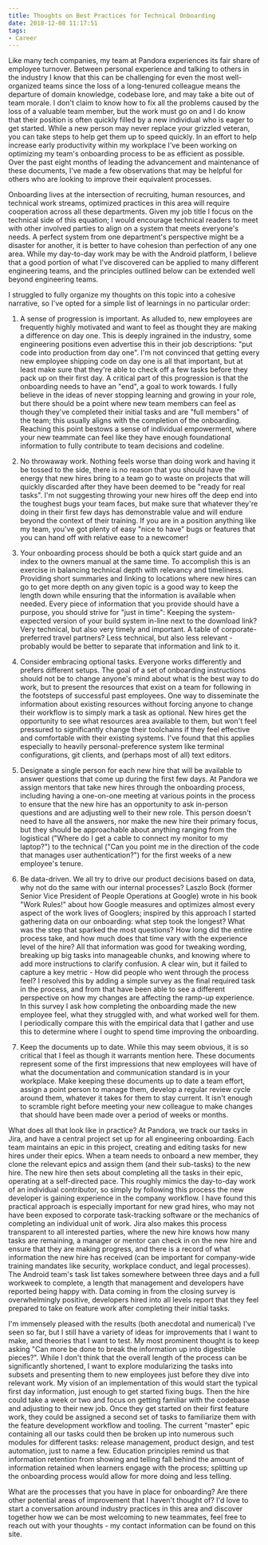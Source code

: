 ```yaml
---
title: Thoughts on Best Practices for Technical Onboarding
date: 2018-12-08 11:17:51
tags:
- Career
---
```


Like many tech companies, my team at Pandora experiences its fair share of employee turnover. Between personal experience and talking to others in the industry I know that this can be challenging for even the most well-organized teams since the loss of a long-tenured colleague means the departure of domain knowledge, codebase lore, and may take a bite out of team morale. I don't claim to know how to fix all the problems caused by the loss of a valuable team member, but the work must go on and I do know that their position is often quickly filled by a new individual who is eager to get started. While a new person may never replace your grizzled veteran, you can take steps to help get them up to speed quickly. In an effort to help increase early productivity within my workplace I've been working on optimizing my team's onboarding process to be as efficient as possible. Over the past eight months of leading the advancement and maintenance of these documents, I've made a few observations that may be helpful for others who are looking to improve their equivalent processes.

Onboarding lives at the intersection of recruiting, human resources, and technical work streams, optimized practices in this area will require cooperation across all these departments. Given my job title I focus on the technical side of this equation; I would encourage technical readers to meet with other involved parties to align on a system that meets everyone's needs. A perfect system from one department's perspective might be a disaster for another, it is better to have cohesion than perfection of any one area. While my day-to-day work may be with the Android platform, I believe that a good portion of what I've discovered can be applied to many different engineering teams, and the principles outlined below can be extended well beyond engineering teams.

I struggled to fully organize my thoughts on this topic into a cohesive narrative, so I've opted for a simple list of learnings in no particular order:

1. A sense of progression is important. As alluded to, new employees are frequently highly motivated and want to feel as thought they are making a difference on day one. This is deeply ingrained in the industry, some engineering positions even advertise this in their job descriptions: "put code into production from day one". I'm not convinced that getting every new employee shipping code on day one is all that important, but at least make sure that they're able to check off a few tasks before they pack up on their first day. A critical part of this progression is that the onboarding needs to have an "end", a goal to work towards. I fully believe in the ideas of never stopping learning and growing in your role, but there should be a point where new team members can feel as though they've completed their initial tasks and are "full members" of the team; this usually aligns with the completion of the onboarding. Reaching this point bestows a sense of individual empowerment, where your new teammate can feel like they have enough foundational information to fully contribute to team decisions and codeline.

2. No throwaway work. Nothing feels worse than doing work and having it be tossed to the side, there is no reason that you should have the energy that new hires bring to a team go to waste on projects that will quickly discarded after they have been deemed to be "ready for real tasks". I'm not suggesting throwing your new hires off the deep end into the toughest bugs your team faces, but make sure that whatever they're doing in their first few days has demonstrable value and will endure beyond the context of their training. If you are in a position anything like my team, you've got plenty of easy "nice to have" bugs or features that you can hand off with relative ease to a newcomer!

3. Your onboarding process should be both a quick start guide and an index to the owners manual at the same time. To accomplish this is an exercise in balancing technical depth with relevancy and timeliness. Providing short summaries and linking to locations where new hires can go to get more depth on any given topic is a good way to keep the length down while ensuring that the information is available when needed. Every piece of information that you provide should have a purpose, you should strive for "just in time": Keeping the system-expected version of your build system in-line next to the download link? Very technical, but also very timely and important. A table of corporate-preferred travel partners? Less technical, but also less relevant - probably would be better to separate that information and link to it.

4. Consider embracing optional tasks. Everyone works differently and prefers different setups. The goal of a set of onboarding instructions should not be to change anyone's mind about what is the best way to do work, but to present the resources that exist on a team for following in the footsteps of successful past employees. One way to disseminate the information about existing resources without forcing anyone to change their workflow is to simply mark a task as optional. New hires get the opportunity to see what resources area available to them, but won't feel pressured to significantly change their toolchains if they feel effective and comfortable with their existing systems. I've found that this applies especially to heavily personal-preference system like terminal configurations, git clients, and (perhaps most of all) text editors.

5. Designate a single person for each new hire that will be available to answer questions that come up during the first few days. At Pandora we assign mentors that take new hires through the onboarding process, including having a one-on-one meeting at various points in the process to ensure that the new hire has an opportunity to ask in-person questions and are adjusting well to their new role. This person doesn't need to have all the answers, nor make the new hire their primary focus, but they should be approachable about anything ranging from the logistical ("Where do I get a cable to connect my monitor to my laptop?") to the technical ("Can you point me in the direction of the code that manages user authentication?") for the first weeks of a new employee's tenure.

6. Be data-driven. We all try to drive our product decisions based on data, why not do the same with our internal processes? Laszlo Bock (former Senior Vice President of People Operations at Google) wrote in his book "Work Rules!" about how Google measures and optimizes almost every aspect of the work lives of Googlers; inspired by this approach I started gathering data on our onboarding: what step took the longest? What was the step that sparked the most questions? How long did the entire process take, and how much does that time vary with the experience level of the hire? All that information was good for tweaking wording, breaking up big tasks into manageable chunks, and knowing where to add more instructions to clarify confusion. A clear win, but it failed to capture a key metric - How did people who went through the process feel? I resolved this by adding a simple survey as the final required task in the process, and from that have been able to see a different perspective on how my changes are affecting the ramp-up experience. In this survey I ask how completing the onboarding made the new employee feel, what they struggled with, and what worked well for them. I periodically compare this with the empirical data that I gather and use this to determine where I ought to spend time improving the onboarding.

7. Keep the documents up to date. While this may seem obvious, it is so critical that I feel as though it warrants mention here. These documents represent some of the first impressions that new employees will have of what the documentation and communication standard is in your workplace. Make keeping these documents up to date a team effort, assign a point person to manage them, develop a regular review cycle around them, whatever it takes for them to stay current. It isn't enough to scramble right before meeting your new colleague to make changes that should have been made over a period of weeks or months.

What does all that look like in practice? At Pandora, we track our tasks in Jira, and have a central project set up for all engineering onboarding. Each team maintains an epic in this project, creating and editing tasks for new hires under their epics. When a team needs to onboard a new member, they clone the relevant epics and assign them (and their sub-tasks) to the new hire. The new hire then sets about completing all the tasks in their epic, operating at a self-directed pace. This roughly mimics the day-to-day work of an individual contributor, so simply by following this process the new developer is gaining experience in the company workflow. I have found this practical approach is especially important for new grad hires, who may not have been exposed to corporate task-tracking software or the mechanics of completing an individual unit of work. Jira also makes this process transparent to all interested parties, where the new hire knows how many tasks are remaining, a manager or mentor can check in on the new hire and ensure that they are making progress, and there is a record of what information the new hire has received (can be important for company-wide training mandates like security, workplace conduct, and legal processes). The Android team's task list takes somewhere between three days and a full workweek to complete, a length that management and developers have reported being happy with. Data coming in from the closing survey is overwhelmingly positive, developers hired into all levels report that they feel prepared to take on feature work after completing their initial tasks.

I'm immensely pleased with the results (both anecdotal and numerical) I've seen so far, but I still have a variety of ideas for improvements that I want to make, and theories that I want to test. My most prominent thought is to keep asking "Can more be done to break the information up into digestible pieces?". While I don't think that the overall length of the process can be significantly shortened, I want to explore modularizing the tasks into subsets and presenting them to new employees just before they dive into relevant work. My vision of an implementation of this would start the typical first day information, just enough to get started fixing bugs. Then the hire could take a week or two and focus on getting familiar with the codebase and adjusting to their new job. Once they get started on their first feature work, they could be assigned a second set of tasks to familiarize them with the feature development workflow and tooling. The current "master" epic containing all our tasks could then be broken up into numerous such modules for different tasks: release management, product design, and test automation, just to name a few. Education principles remind us that information retention from showing and telling fall behind the amount of information retained when learners engage with the process; splitting up the onboarding process would allow for more doing and less telling.

What are the processes that you have in place for onboarding? Are there other potential areas of improvement that I haven't thought of? I'd love to start a conversation around industry practices in this area and discover together how we can be most welcoming to new teammates, feel free to reach out with your thoughts - my contact information can be found on this site.

